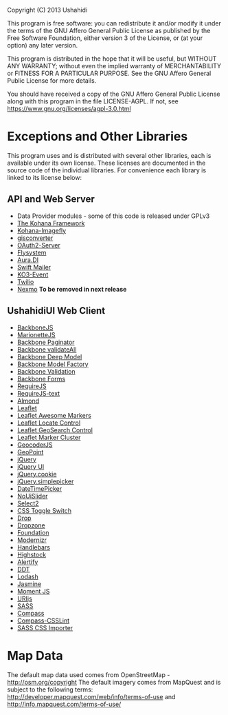 Copyright (C) 2013 Ushahidi

This program is free software: you can redistribute it and/or modify
it under the terms of the GNU Affero General Public License as published by
the Free Software Foundation, either version 3 of the License, or
(at your option) any later version.

This program is distributed in the hope that it will be useful,
but WITHOUT ANY WARRANTY; without even the implied warranty of
MERCHANTABILITY or FITNESS FOR A PARTICULAR PURPOSE.  See the
GNU Affero General Public License for more details.

You should have received a copy of the GNU Affero General Public
License along with this program in the file LICENSE-AGPL.  If not,
see <https://www.gnu.org/licenses/agpl-3.0.html>

Exceptions and Other Libraries
==============================

This program uses and is distributed with several other libraries,
each is available under its own license. These licenses are documented
in the source code of the individual libraries. For convenience each
library is linked to its license below:

## API and Web Server
* Data Provider modules - some of this code is released under GPLv3
* [The Kohana Framework](http://kohanaframework.org/license)
* [Kohana-Imagefly](https://github.com/Bodom78/kohana-imagefly/blob/master/LICENSE)
* [gisconverter](https://github.com/symm/gisconverter/blob/master/LICENSE.txt)
* [OAuth2-Server](https://github.com/thephpleague/oauth2-server/blob/develop/license.txt)
* [Flysystem](https://github.com/thephpleague/flysystem/blob/master/LICENSE)
* [Aura.DI](https://github.com/auraphp/Aura.Di/blob/develop-2/LICENSE)
* [Swift Mailer](https://github.com/swiftmailer/swiftmailer/blob/master/LICENSE)
* [KO3-Event](https://github.com/dkobia/KO3-Event/blob/master/README.md)
* [Twilio](https://github.com/twilio/twilio-php/blob/master/LICENSE)
* [Nexmo](https://github.com/prawnsalad/Nexmo-PHP-lib) **To be removed in next release**

## UshahidiUI Web Client
* [BackboneJS](https://github.com/jashkenas/backbone/blob/master/LICENSE)
* [MarionetteJS](http://mutedsolutions.mit-license.org/)
* [Backbone Paginator](https://github.com/backbone-paginator/backbone.paginator/blob/master/LICENSE-MIT)
* [Backbone validateAll](https://github.com/gfranko/Backbone.validateAll/blob/master/LICENSE-MIT)
* [Backbone Deep Model](https://github.com/powmedia/backbone-deep-model/blob/master/LICENSE)
* [Backbone Model Factory](https://github.com/misteroneill/backbone-model-factory/blob/master/LICENSE)
* [Backbone Validation](http://thedersen.mit-license.org/)
* [Backbone Forms](https://github.com/powmedia/backbone-forms/blob/master/LICENSE)
* [RequireJS](https://github.com/jrburke/requirejs/blob/master/LICENSE)
* [RequireJS-text](https://github.com/requirejs/text/blob/master/LICENSE)
* [Almond](https://github.com/jrburke/almond/blob/master/LICENSE)
* [Leaflet](https://github.com/Leaflet/Leaflet/blob/master/LICENSE)
* [Leaflet Awesome Markers](https://github.com/lvoogdt/Leaflet.awesome-markers/blob/master/LICENSE)
* [Leaflet Locate Control](https://github.com/domoritz/leaflet-locatecontrol)
* [Leaflet GeoSearch Control](https://github.com/smeijer/L.GeoSearch/blob/master/LICENSE)
* [Leaflet Marker Cluster](https://github.com/Leaflet/Leaflet.markercluster/blob/master/MIT-LICENCE.txt)
* [GeocoderJS](https://github.com/geocoder-php/geocoder-js/blob/master/LICENSE)
* [GeoPoint](https://github.com/davidwood/node-geopoint/blob/master/LICENSE)
* [jQuery](https://github.com/jquery/jquery/blob/master/MIT-LICENSE.txt)
* [jQuery UI](https://github.com/jquery/jquery-ui/blob/master/MIT-LICENSE.txt)
* [jQuery.cookie](https://github.com/carhartl/jquery-cookie/blob/master/MIT-LICENSE.txt)
* [jQuery.simplepicker](https://github.com/ushahidi/jquery-simplepicker/blob/master/README.md#copyright-and-license)
* [DateTimePicker](https://github.com/xdan/datetimepicker/blob/master/MIT-LICENSE.txt)
* [NoUiSlider](https://github.com/leongersen/noUiSlider/blob/master/README.md#nouislider)
* [Select2](https://github.com/ivaynberg/select2/blob/master/LICENSE)
* [CSS Toggle Switch](https://github.com/ghinda/css-toggle-switch/blob/gh-pages/LICENSE.txt)
* [Drop](https://github.com/HubSpot/drop/blob/master/LICENSE)
* [Dropzone](https://github.com/enyo/dropzone/blob/master/readme.md#license)
* [Foundation](https://github.com/zurb/foundation/blob/master/LICENSE)
* [Modernizr](http://modernizr.com/license/)
* [Handlebars](https://github.com/wycats/handlebars.js/blob/master/LICENSE)
* [Highstock](http://shop.highsoft.com/faq/non-commercial#non-commercial-redistribution)
* [Alertify](http://www.opensource.org/licenses/MIT)
* [DDT](https://github.com/deviantART/ddt/blob/master/LICENSES.txt)
* [Lodash](https://github.com/lodash/lodash/blob/master/LICENSE.txt)
* [Jasmine](https://github.com/pivotal/jasmine/blob/master/MIT.LICENSE)
* [Moment JS](https://github.com/moment/moment/blob/develop/LICENSE)
* [URIjs](https://github.com/medialize/URI.js#license)
* [SASS](http://sass-lang.com/documentation/file.MIT-LICENSE.html)
* [Compass](https://github.com/chriseppstein/compass/blob/stable/LICENSE.markdown)
* [Compass-CSSLint](https://github.com/Comcast/compass-csslint/blob/master/LICENSE)
* [SASS CSS Importer](https://github.com/chriseppstein/sass-css-importer)

Map Data
========

The default map data used comes from OpenStreetMap - <http://osm.org/copyright>
The default imagery comes from MapQuest and is subject to the following terms: <http://developer.mapquest.com/web/info/terms-of-use> and <http://info.mapquest.com/terms-of-use/>
